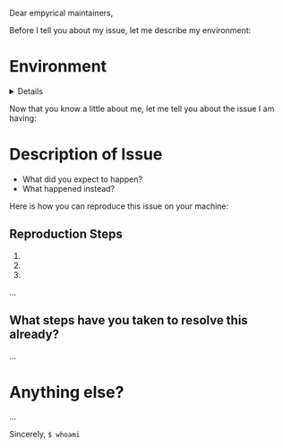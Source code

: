 Dear empyrical maintainers,

Before I tell you about my issue, let me describe my environment:

# Environment

<details>

* Operating System: (Windows Version or `$ uname --all`)
* Python Version: `$ python --version`
* Python Bitness: `$ python -c 'import math, sys;print(int(math.log(sys.maxsize + 1, 2) + 1))'`
* How did you install empyrical: (`pip`, `conda`, or `other (please explain)`)
* Python packages: `$ pip freeze` or `$ conda list`

</details>

Now that you know a little about me, let me tell you about the issue I am having:

# Description of Issue

* What did you expect to happen?
* What happened instead?

Here is how you can reproduce this issue on your machine:

## Reproduction Steps

1.
2.
3.

...

## What steps have you taken to resolve this already?

...

# Anything else?

...

Sincerely,
`$ whoami`

